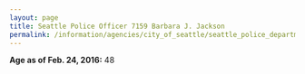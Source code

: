 ```yaml
---
layout: page
title: Seattle Police Officer 7159 Barbara J. Jackson
permalink: /information/agencies/city_of_seattle/seattle_police_department/copbook/7159/
---
```


**Age as of Feb. 24, 2016:** 48
